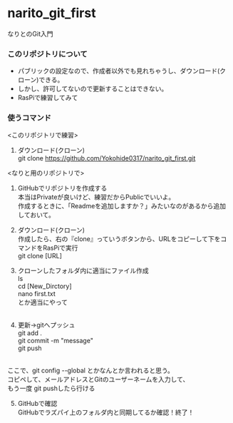 # narito_git_first
なりとのGit入門

### このリポジトリについて
- パブリックの設定なので、作成者以外でも見れちゃうし、ダウンロード(クローン)できる。
- しかし、許可してないので更新することはできない。
- RasPiで練習してみて

### 使うコマンド
<このリポジトリで練習><br>
1. ダウンロード(クローン)<br>
git clone https://github.com/Yokohide0317/narito_git_first.git


<なりと用のリポジトリで>
1. GitHubでリポジトリを作成する<br>
本当はPrivateが良いけど、練習だからPublicでいいよ。<br>
作成するときに、「Readmeを追加しますか？」みたいなのがあるから追加しておいて。

2. ダウンロード(クローン)<br>
作成したら、右の『clone』っていうボタンから、URLをコピーして下をコマンドをRasPiで実行<br>
git clone [URL]

3. クローンしたフォルダ内に適当にファイル作成<br>
ls<br>
cd [New_Dirctory]<br>
nano first.txt<br>
とか適当にやって<br><br>

4. 更新→gitへプッシュ<br>
git add .<br>
git commit -m "message"<br>
git push<br><br>

ここで、git config --global とかなんとか言われると思う。<br>
コピペして、メールアドレスとGitのユーザーネームを入力して、<br>
もう一度 git pushしたら行ける<br>

5. GitHubで確認<br>
GitHubでラズパイ上のフォルダ内と同期してるか確認！終了！<br>
